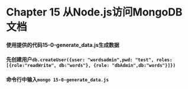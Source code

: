 # Chapter 15 从Node.js访问MongoDB文档
#### 使用提供的代码15-0-generate_data.js生成数据
#### 先创建用户`db.createUser({user: "wordsadmin",pwd: "test", roles: [{role:"readWrite", db:"words"}, {role: "dbAdmin",db:"words"}]})`
#### 命令行中输入`mongo 15-0-generate_data.js`
